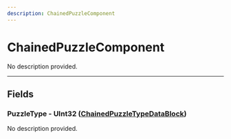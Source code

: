 ```yaml
---
description: ChainedPuzzleComponent
---
```


# ChainedPuzzleComponent

No description provided.

***

## Fields

### PuzzleType - UInt32 ([ChainedPuzzleTypeDataBlock](../datablocks/rarely-edited/chainedpuzzletype.md))

No description provided.
